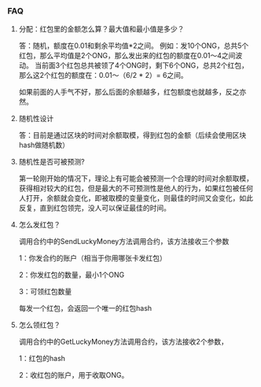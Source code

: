 ### FAQ

1. 分配：红包里的金额怎么算？最大值和最小值是多少？ 

   答：随机，额度在0.01和剩余平均值*2之间。 
   例如：发10个ONG，总共5个红包，那么平均值是2个ONG，那么发出来的红包的额度在0.01～4之间波动。 
   当前面3个红包总共被领了4个ONG时，剩下6个ONG，总共2个红包，那么这2个红包的额度在：0.01～（6/2 * 2）= 6之间。 

   如果前面的人手气不好，那么后面的余额越多，红包额度也就越多，反之亦然。

2. 随机性设计 

   答：目前是通过区块的时间对余额取模，得到红包的金额（后续会使用区块hash做随机数）

3. 随机性是否可被预测?

   第一轮刚开始的情况下，理论上有可能会被预测一个合理的时间对余额取模，获得相对较大的红包，但是最大的不可预测性是他人的行为，如果红包被任何人打开，余额就会变化，即被取模的变量变化，则最佳的时间又会变化，如此反复，直到红包领完，没人可以保证最佳的时间。

4. 怎么发红包？

   调用合约中的SendLuckyMoney方法调用合约，该方法接收三个参数

   1：你发合约的账户（相当于你用哪张卡发红包）

   2：你发红包的数量，最小1个ONG

   3：可领红包数量
   
   每发一个红包，会返回一个唯一的红包hash

5. 怎么领红包？

   调用合约中的GetLuckyMoney方法调用合约，该方法接收2个参数，
   
   1：红包的hash
   
   2：收红包的账户，用于收取ONG。
   
